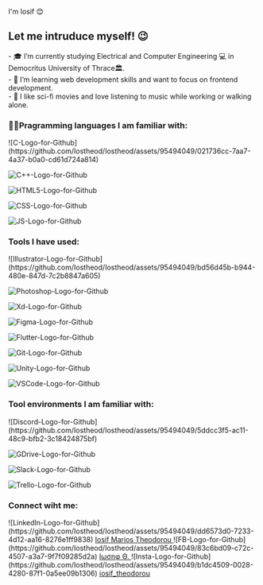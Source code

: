 I'm Iosif 😊 </h1>

<h2>Let me intruduce myself! 😉</h2> 

<p> 
  - 🎓 I’m currently studying Electrical and Computer Engineering 💻 in Democritus University of Thrace🏛️. <br>
  - 📖 I’m learning web development skills and want to focus on frontend development. <br>
  - 🔭 I like sci-fi movies and love listening to music while working or walking alone. <br> 
</p>

<h3>👨‍💻Pragramming languages I am familiar with: </h3>

<p>
  <!-- C -->
  ![C-Logo-for-Github](https://github.com/Iostheod/Iostheod/assets/95494049/021736cc-7aa7-4a37-b0a0-cd61d724a814)

  <!-- C++ -->
  ![C++-Logo-for-Github](https://github.com/Iostheod/Iostheod/assets/95494049/dec1e993-65de-4b1a-86d9-8041105b72a0)

  <!-- HTML 5 -->
  ![HTML5-Logo-for-Github](https://github.com/Iostheod/Iostheod/assets/95494049/18c22b71-8f1a-4a46-9869-abb8e18c15d9)

  <!-- CSS -->
  ![CSS-Logo-for-Github](https://github.com/Iostheod/Iostheod/assets/95494049/efc57780-8056-4a55-827e-682d8f70a649)

  <!-- Javascript -->
  ![JS-Logo-for-Github](https://github.com/Iostheod/Iostheod/assets/95494049/0df880e8-74f8-42eb-9214-941ffccbddc2)

</p>

<h3>Tools I have used:</h3>

<p>
  <!-- Adobe illustrator -->
  ![Illustrator-Logo-for-Github](https://github.com/Iostheod/Iostheod/assets/95494049/bd56d45b-b944-480e-847d-7c2b8847a605)

  <!-- Adobe Photoshop -->
  ![Photoshop-Logo-for-Github](https://github.com/Iostheod/Iostheod/assets/95494049/a557c0bf-8afa-4f46-b37d-faf3b3405bf8)

  <!-- Adobe Xd -->
  ![Xd-Logo-for-Github](https://github.com/Iostheod/Iostheod/assets/95494049/1d894e36-7a8e-4b1f-a640-c74d8bd44d32)

  <!-- Figma -->
  ![Figma-Logo-for-Github](https://github.com/Iostheod/Iostheod/assets/95494049/9781acb2-ccec-4b38-addf-9951afa16906)
  
  <!-- Flutter -->
  ![Flutter-Logo-for-Github](https://github.com/Iostheod/Iostheod/assets/95494049/35cb56a0-e2c5-43a8-a4eb-343332cc1510)

  <!-- Git -->
  ![Git-Logo-for-Github](https://github.com/Iostheod/Iostheod/assets/95494049/2064bd6c-c3d5-4842-aab7-ea0a5ff75ecc)


  <!-- Unity -->
  ![Unity-Logo-for-Github](https://github.com/Iostheod/Iostheod/assets/95494049/e3ecdeb8-d7f0-41aa-8d8b-a549f7065d19)
  
  <!-- Visual Studio Code -->
  ![VSCode-Logo-for-Github](https://github.com/Iostheod/Iostheod/assets/95494049/b5c283ac-3b82-4bfb-809e-282766609ef3)

</p>

<h3>Tool environments I am familiar with:</h3>

<p>
  <!-- Discord -->
  ![Discord-Logo-for-Github](https://github.com/Iostheod/Iostheod/assets/95494049/5ddcc3f5-ac11-48c9-bfb2-3c18424875bf)

  <!-- Google Drive -->
  ![GDrive-Logo-for-Github](https://github.com/Iostheod/Iostheod/assets/95494049/c41ce4e0-261c-4ae9-9a37-078396580da5)

  <!-- Slack -->
  ![Slack-Logo-for-Github](https://github.com/Iostheod/Iostheod/assets/95494049/1ed65a9b-3b89-4e49-aede-c1e904c0f420)

  <!-- Trello -->
  ![Trello-Logo-for-Github](https://github.com/Iostheod/Iostheod/assets/95494049/3c3202d7-82a7-4664-b917-9f400b09f9e8)

</p>

<h3>Connect wiht me:</h3>

<p>
  <!-- LinkedIn -->  
  ![LinkedIn-Logo-for-Github](https://github.com/Iostheod/Iostheod/assets/95494049/dd6573d0-7233-4d12-aa16-8276e1ff9838) <a href="https://www.linkedin.com/in/iosif-marios-theodorou-918a1b270/"> Iosif Marios Theodorou </a>
  <!-- Facebook --> 
  ![FB-Logo-for-Github](https://github.com/Iostheod/Iostheod/assets/95494049/83c6bd09-c72c-4507-a3a7-9f7f09285d2a) <a href="https://www.facebook.com/iostheod"> Ιωσηφ Θ. </a> 
  <!-- Instagram --> 
  ![Insta-Logo-for-Github](https://github.com/Iostheod/Iostheod/assets/95494049/b1dc4509-0028-4280-87f1-0a5ee09b1306) <a href="https://www.instagram.com/iosif_theodorou/"> iosif_theodorou </a>
</p>

